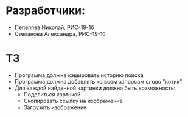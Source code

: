 # Разработчики:
- Пепеляев Николай, РИС-19-1б
- Степанова Александра, РИС-19-1б

# ТЗ
- Программа должна кэшировать историю поиска
- Программа должна добавлять ко всем запросам слово "котик"
- Для каждой найденной картинки должна быть возможность:
  - Поделиться картнкой
  - Скопировать ссылку на изображение
  - Загрузить изображение